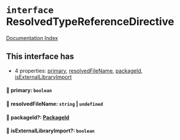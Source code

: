 # `interface` ResolvedTypeReferenceDirective

[Documentation Index](../README.md)

## This interface has

- 4 properties:
[primary](#-primary-boolean),
[resolvedFileName](#-resolvedfilename-string--undefined),
[packageId](#-packageid-packageid),
[isExternalLibraryImport](#-isexternallibraryimport-boolean)


#### 📄 primary: `boolean`



#### 📄 resolvedFileName: `string` | `undefined`



#### 📄 packageId?: [PackageId](../interface.PackageId/README.md)



#### 📄 isExternalLibraryImport?: `boolean`



